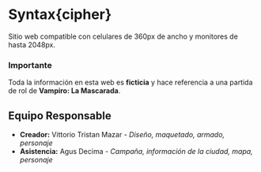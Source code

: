 # Syntax{cipher}
Sitio web compatible con celulares de 360px de ancho y monitores de hasta 2048px.

### Importante
Toda la información en esta web es **ficticia** y hace referencia a una partida de rol de **Vampiro: La Mascarada**.

## Equipo Responsable
- **Creador:** Vittorio Tristan Mazar - *Diseño, maquetado, armado, personaje*
- **Asistencia:** Agus Decima - *Campaña, información de la ciudad, mapa, personaje*

